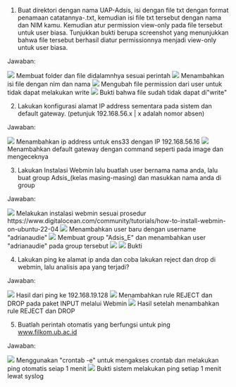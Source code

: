 1. Buat direktori dengan nama UAP-Adsis, isi dengan file txt dengan format
penamaan catatannya-<nama kamu>.txt, kemudian isi file txt
tersebut dengan nama dan NIM kamu. Kemudian atur permission
view-only pada file tersebut untuk user biasa. Tunjukkan bukti berupa
screenshot yang menunjukkan bahwa file tersebut berhasil diatur
permissionnya menjadi view-only untuk user biasa.

Jawaban:

<IMG SRC="WhatsApp Image 2023-06-11 at 7.30.04 PM.jpeg">
Membuat folder dan file didalamnhya sesuai perintah

<IMG SRC="WhatsApp Image 2023-06-11 at 7.34.45 PM.jpeg">
Menambahkan isi file dengan nim dan nama

<IMG SRC="WhatsApp Image 2023-06-11 at 7.38.46 PM.jpeg">
Mengubah file permission dari user untuk tidak dapat melakukan write

<IMG SRC="WhatsApp Image 2023-06-11 at 7.41.35 PM.jpeg">
Bukti bahwa file sudah tidak dapat di"write"

2. Lakukan konfigurasi alamat IP address sementara pada sistem dan
default gateway. (petunjuk 192.168.56.x | x adalah nomor absen)

Jawaban:

<IMG SRC="WhatsApp Image 2023-06-11 at 7.55.38 PM.jpeg">
Menambahkan ip address untuk ens33 dengan IP 192.168.56.16

<IMG SRC="WhatsApp Image 2023-06-11 at 7.58.32 PM.jpeg">
Menambahkan default gateway dengan command seperti pada image dan mengeceknya


3. Lakukan Instalasi Webmin lalu buatlah user bernama nama anda, lalu
buat group Adsis_(kelas masing-masing) dan masukkan nama anda di
group

Jawaban:

<IMG SRC="WhatsApp Image 2023-06-11 at 9.56.45 PM.jpeg">
Melakukan instalasi webmin sesuai prosedur https://www.digitalocean.com/community/tutorials/how-to-install-webmin-on-ubuntu-22-04

<IMG SRC="WhatsApp Image 2023-06-11 at 10.04.13 PM.jpeg">
Menambahkan user baru dengan username "adrianaudie"

<IMG SRC="WhatsApp Image 2023-06-11 at 10.07.36 PM.jpeg">
Membuat group "Adsis_E" dan menambahkan user "adrianaudie" pada group tersebut

<IMG SRC="WhatsApp Image 2023-06-11 at 10.13.49 PM.jpeg">
<IMG SRC="WhatsApp Image 2023-06-11 at 10.15.20 PM.jpeg">
Bukti

4. Lakukan ping ke alamat ip anda dan coba lakukan reject dan drop di
webmin, lalu analisis apa yang terjadi?

Jawaban:

<IMG SRC="WhatsApp Image 2023-06-11 at 10.20.17 PM.jpeg">
Hasil dari ping ke 192.168.19.128

<IMG SRC="WhatsApp Image 2023-06-11 at 10.23.51 PM.jpeg">
Menambahkan rule REJECT dan DROP pada paket INPUT melalui Webmin 

<IMG SRC="WhatsApp Image 2023-06-11 at 10.29.52 PM.jpeg">
Hasil setelah menambahkan rule REJECT dan DROP

5. Buatlah perintah otomatis yang berfungsi untuk ping www.filkom.ub.ac.id

Jawaban:

<IMG SRC="WhatsApp Image 2023-06-11 at 10.32.56 PM.jpeg">
Menggunakan "crontab -e" untuk mengakses crontab dan melakukan ping otomatis seiap 1 menit

<IMG SRC="WhatsApp Image 2023-06-11 at 10.36.51 PM.jpeg">
Bukti sistem melakukan ping setiap 1 menit lewat syslog
